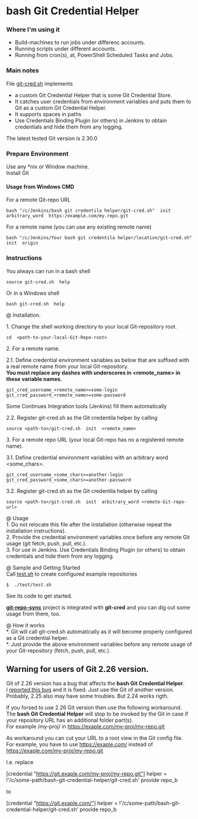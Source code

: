 # bash Git Credential Helper

### Where I'm using it

* Build-machines to run jobs under differenc accounts.
* Running scripts under different accounts.
* Running from cron(s), at, PowerShell Scheduled Tasks and Jobs.

### Main notes

File [git-cred.sh](https://github.com/it3xl/bash-git-credential-helper/blob/master/git-cred.sh) implements
* a custom Git Credential Helper that is some Git Credential Store.
* It catches user credentials from environment variables and puts them to Git as a custom Git Credential Helper.
* It supports spaces in paths
* Use Credentials Binding Plugin (or others) in Jenkins to obtain credentials and hide them from any logging.

The latest tested Git version is 2.30.0 

### Prepare Environment

Use any \*nix or Window machine.  
Install Git  

#### Usage from Windows CMD

For a remote Git-repo URL

    bash "/c/Jenkins/bash git credentila helper/git-cred.sh"  init  arbitrary_word  https:/example.com/my.repo.git

For a remote name (you can use any existing remote name)

    bash "/c/Jenkins/Your bash git credentila helper/location/git-cred.sh"  init  origin

### Instructions

You always can run in a bash shell

    source git-cred.sh  help
    
Or in a Windows shell

    bash git-cred.sh  help

@ Installation.

1\. Change the shell working directory to your local Git-repository root.

    cd  <path-to-your-local-Git-Repo-root>

2\. For a remote name.

2\.1. Define credential environment variables as below that are suffixed with a real remote name from your local Git-repository.  
**You must replace any dashes with underscores in \<remote_name\> in these variable names.**

    git_cred_username_<remote_name>=some-login
    git_cred_password_<remote_name>=some-password

Some Continues Integration tools (Jenkins) fill them automatically

2.2. Register git-cred.sh as the Git credentila helper by calling

    source <path-to>/git-cred.sh  init  <remote_name>

3\. For a remote repo URL (your local Git-repo has no a registered remote name).

3\.1. Define credential environment variables with an arbitrary word \<some_chars\>.

    git_cred_username_<some_chars>=another-login
    git_cred_password_<some_chars>=another-password

3\.2. Register git-cred.sh as the Git credentila helper by calling

    source <path-to>/git-cred.sh  init  arbitrary_word <remote-Git-repo-url>

@ Usage  
1\. Do not relocate this file after the installation (otherwise repeat the installation instructions).  
2\. Provide the credential environment variables once before any remote Git usage (git fetch, push, pull, etc.).  
3\. For use in Jenkins. Use Credentials Binding Plugin (or others) to obtain credentials and hide them from any logging.

@ Sample and Getting Started  
Call [test.sh](https://github.com/it3xl/bash-git-credential-helper/blob/master/test/test.sh) to create configured example repositories

    $  ./test/test.sh

See its code to get started.

**[git-repo-sync](https://github.com/it3xl/git-repo-sync)** project is integrated with **git-cred** and you can dig out some usage from there, too.

@ How it works  
*. Git will call git-cred.sh automatically as it will become properly configured as a Git credential helper.  
*. Just provide the above environment variables before any remote usage of your Git-repository (fetch, push, pull, etc.).

## Warning for users of Git 2.26 version.

Git of 2.26 version has a bug that affects the **bash Git Credential Helper**.<br/>
I [reported this bug](https://www.spinics.net/lists/git/msg379664.html) and it is fixed. Just use the Git of another version.<br/>
Probably, 2.25 also may have some troubles. But 2.24 works rigth.

If you forsed to use 2.26 Git version then use the following workaround.<br/>
The **bash Git Credential Helper** will stop to be invoked by the Git in case if your repository URL has an additional folder part(s).  
For example /my-proj/ in https://exaple.com/my-proj/my-repo.git

As workaround you can cut your URL to a root view in the Git config file.  
For example, you have to use https://exaple.com/ instead of https://exaple.com/my-proj/my-repo.git

I.e. replace 

[credential "https://git.exaple.com/my-proj/my-repo.git"]
    helper = !'/c/some-path/bash-git-credential-helper/git-cred.sh' provide  repo_b

to

[credential "https://git.exaple.com/"]
    helper = !'/c/some-path/bash-git-credential-helper/git-cred.sh' provide  repo_b
